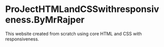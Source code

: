 # ProJectHTMLandCSSwithresponsiveness.ByMrRajper
This website created from scratch using core HTML and CSS with responsiveness.
